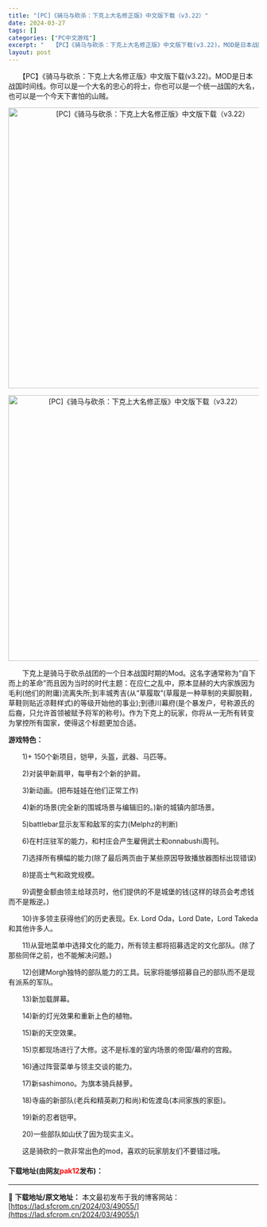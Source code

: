 ```yaml
---
title: "[PC]《骑马与砍杀：下克上大名修正版》中文版下载（v3.22）"
date: 2024-03-27
tags: []
categories: ["PC中文游戏"]
excerpt: "　　【PC】《骑马与砍杀：下克上大名修正版》中文版下载(v3.22)。MOD是日本战国时间线。你可以是一个大名的忠心的将士，你也可以是一个统一战国的大名，也可以是一个今天下害怕的山贼。 　　下克上是骑马于砍杀战团的一个日本战国时期的Mod。这名字通常称为&ldquo;自下而上的革命&rdquo;而且&hellip;"
layout: post
---
```


 <p>　　【PC】《骑马与砍杀：下克上大名修正版》中文版下载(v3.22)。MOD是日本战国时间线。你可以是一个大名的忠心的将士，你也可以是一个统一战国的大名，也可以是一个今天下害怕的山贼。</p> <p align="center"><img align="" border="0" src="https://lad.sfcrom.cn/wp-content/uploads/2024/03/20240327_66036b92dd534.webp" width="565" alt="[PC]《骑马与砍杀：下克上大名修正版》中文版下载（v3.22）" /></p> <p align="center"><img align="" border="0" src="https://lad.sfcrom.cn/wp-content/uploads/2024/03/20240327_66036b932dfe4.webp" width="535" alt="[PC]《骑马与砍杀：下克上大名修正版》中文版下载（v3.22）" /></p> <p>　　下克上是骑马于砍杀战团的一个日本战国时期的Mod。这名字通常称为&ldquo;自下而上的革命&rdquo;而且因为当时的时代主题：在应仁之乱中，原本显赫的大内家族因为毛利(他们的附庸)流离失所;到丰城秀吉(从&ldquo;草履取&rdquo;(草履是一种草制的夹脚脱鞋，草鞋则贴近凉鞋样式)的等级开始他的事业);到德川幕府(是个暴发户，号称源氏的后裔，只允许首领被赋予将军的称号)。作为下克上的玩家，你将从一无所有转变为掌控所有国家，使得这个标题更加合适。</p> <p><strong>游戏特色：</strong></p> <p>　　1)+ 150个新项目，铠甲，头盔，武器、马匹等。</p> <p>　　2)对装甲新肩甲，每甲有2个新的护肩。</p> <p>　　3)新动画。(把布娃娃在他们正常工作)</p> <p>　　4)新的场景(完全新的围城场景与编辑旧的。)新的城镇内部场景。</p> <p>　　5)battlebar显示友军和敌军的实力(Melphz的判断)</p> <p>　　6)在村庄驻军的能力，和村庄会产生雇佣武士和onnabushi周刊。</p> <p>　　7)选择所有横幅的能力(除了最后两页由于某些原因导致播放器图标出现错误)</p> <p>　　8)提高士气和政党规模。</p> <p>　　9)调整金额由领主给球员时，他们提供的不是城堡的钱(这样的球员会考虑钱而不是叛逆。)</p> <p>　　10)许多领主获得他们的历史表现。Ex. Lord Oda，Lord Date，Lord Takeda和其他许多人。</p> <p>　　11)从营地菜单中选择文化的能力，所有领主都将招募选定的文化部队。(除了那些同伴之前，也不能解决问题。)</p> <p>　　12)创建Morgh独特的部队能力的工具。玩家将能够招募自己的部队而不是现有派系的军队。</p> <p>　　13)新加载屏幕。</p> <p>　　14)新的灯光效果和重新上色的植物。</p> <p>　　15)新的天空效果。</p> <p>　　15)京都现场进行了大修。这不是标准的室内场景的帝国/幕府的宫殿。</p> <p>　　16)通过阵营菜单与领主交谈的能力。</p> <p>　　17)新sashimono。为旗本骑兵赫萝。</p> <p>　　18)寺庙的新部队(老兵和精英剃刀和尚)和佐渡岛(本间家族的家臣)。</p> <p>　　19)新的忍者铠甲。</p> <p>　　20)一些部队如山伏了因为现实主义。</p> <p>　　这是骑砍的一款非常出色的mod，喜欢的玩家朋友们不要错过哦。</p> <p><h4>下载地址(由网友<font color="red">pak12</font>发布)：</h4></p> 

---
📖 **下载地址/原文地址：** 本文最初发布于我的博客网站：[https://lad.sfcrom.cn/2024/03/49055/](https://lad.sfcrom.cn/2024/03/49055/)
